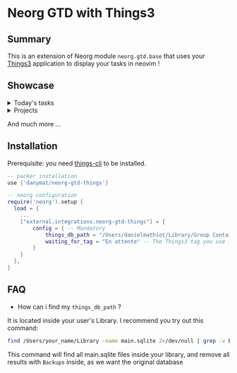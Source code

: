 # Neorg GTD with Things3

## Summary

This is an extension of Neorg module `neorg.gtd.base` that uses your [Things3](https://culturedcode.com/things/) application to display your tasks in neovim !

## Showcase

<details>
<summary>Today's tasks</summary>

  <img width="419" alt="Capture d’écran 2022-01-06 à 10 40 35" src="https://user-images.githubusercontent.com/5306901/148362520-d4b1885d-e799-4b09-98d1-5901290e0266.png">

  <img width="500" alt="Capture d’écran 2022-01-06 à 10 40 20" src="https://user-images.githubusercontent.com/5306901/148362496-bac54a2e-6249-4821-98d7-b4df0274752f.png">
</details>

<details>
<summary>Projects</summary>

  <img width="170" alt="Capture d’écran 2022-01-06 à 10 42 15" src="https://user-images.githubusercontent.com/5306901/148362737-ca1eff72-4178-448f-9c64-3ff23ad47f46.png">
  <img width="350" alt="image" src="https://user-images.githubusercontent.com/5306901/148362858-1f54a055-2cef-494f-8507-8efc18228cb9.png">
</details>

And much more ...

## Installation

Prerequisite: you need [things-cli](https://github.com/thingsapi/things-cli#install) to be installed.

```lua
-- packer installation
use {'danymat/neorg-gtd-things'}

-- neorg configuration
require('neorg').setup {
  load = {
    ...
    ["external.integrations.neorg-gtd-things"] = {
        config = { -- Mandatory
            things_db_path = "/Users/danielmathiot/Library/Group Containers/JLMPQHK86H.com.culturedcode.ThingsMac.beta/Things Database.thingsdatabase/main.sqlite", -- To find the correct location, go to FAQ
            waiting_for_tag = "En attente" -- The Things3 tag you use for waiting fors
        }
    }
  },
}
```

## FAQ

- How can i find my `things_db_path` ?

It is located inside your user's Library. I recommend you try out this command:

```bash
find /Users/your_name/Library -name main.sqlite 2>/dev/null | grep -v Backups
```

This command will find all main.sqlite files inside your library, and remove all results with `Backups` inside, as we want the original database

